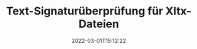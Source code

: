 ---
############################# Static ############################
layout: "auto-gen-signature"
date: 2022-03-01T15:12:22
draft: false
operation: Verify
signaturetype: Text
fileformat: Xltx
productName: .NET
lang: de
productCode: net
otherformats: pdf doc docx docm dot dotm dotx odt ott rtf xls xlsx xlsm xlsb csv ods ots xltx xltm ppt pptx pps ppsx odp otp potx potm pptm ppsm
breadcrumb: Put Text signature on Xltx for C#

############################# Head ############################
head_title: "Überprüfung von Text-Signaturen für Xltx-Dateien über C#"
head_description: "Verwenden Sie nur wenige Zeilen .NET-Code, um Xltx-Dokumente und ihre Text-Signaturen zu überprüfen."

############################# Header ############################
title: "Text-Signaturüberprüfung für Xltx-Dateien"
description: "Die API für .NET bietet die Möglichkeit, Text-Signaturen bei Xltx-Dokumenten zu überprüfen. Die Überprüfung elektronischer Signaturen in Ihren Xltx-Dokumenten kann schnell und einfach durchgeführt werden."
bg_image: "https://cms.admin.containerize.com/templates/aspose/App_Themes/V3/images/bg/header1.png"
bg_overlay: false
button:
    enable: true

############################# SubMenu ############################
submenu:
    enable: true

    left:
        img_alt: "GroupDocs.Signature for .NET"
        image: "https://cms.admin.containerize.com/templates/groupdocs/images/product-logos/90x90-noborder/groupdocs-signature-net.png"
        product: "GroupDocs.Signature"
        platform: ".NET"



############################# About ############################
about:
    enable: true
    title: "Entdecken Sie neue API-Funktionen von GroupDocs.Signature for .NET"
    content: |
        Die [GroupDocs.Signature for .NET](https://products.groupdocs.com/signature/net/)-API bietet eine Vielzahl von Möglichkeiten zur Verarbeitung zahlreicher Dokumentformate mithilfe elektronischer Signaturen. Viele Arten von digitalen Signaturen wie Texte, Bilder, digitale Zertifikate, Barcodes, QR-Codes, Stempel oder Metadaten werden unterstützt. Kunden können digitale Signaturen in PDFs, MS Word-Dokumenten, MS Excel-Arbeitsmappen, MS PowerPoint-Präsentationen, Adobe Photoshop-Dateien und verschiedenen Bildformaten hinzufügen, entfernen, bearbeiten, validieren oder suchen. Erstaunlich viele zusätzliche Funktionen und Einstellungen sind verfügbar.
    

############################# Steps ############################
steps:
    enable: true
    title_left: "So validieren Sie Text-Signaturen in Ihrem Xltx-Dokument"
    content_left: |
        [GroupDocs.Signature for .NET](https://products.groupdocs.com/signature/net/) enthält nützliche Funktionen wie die Überprüfung von Text-Signaturen, die in Xltx-Dokumenten platziert wurden. Nutzen Sie diese Gelegenheit, ohne zusätzlichen Code zu implementieren.
        
        * Instanziieren Sie zunächst die Klasse Signature, die als Konstruktorparameter den Pfad zu einem Dokument bereitstellt, das überprüft werden soll.
        * Erstellen Sie zweitens ein neues VerifyOptions-Objekt und richten Sie alle erforderlichen Eigenschaften ein.
        * Rufen Sie schließlich die Verify-Methode des Signature-Objekts auf und übergeben Sie die VerifyOptions-Instanz.
        * Verarbeiten Sie dann die Überprüfungsergebnisse.

    title_right: "System Requirements"
    content_right: |
        GroupDocs.Signature for .NET werden auf allen wichtigen Plattformen und Betriebssystemen unterstützt. Bevor Sie den folgenden Code ausführen, stellen Sie bitte sicher, dass die folgenden Voraussetzungen auf Ihrem System installiert sind.

        * Betriebssysteme: Microsoft Windows, Linux, MacOS
        * Entwicklungsumgebungen: Microsoft Visual Studio, Xamarin, MonoDevelop
        * Frameworks: .NET Framework, .NET Standard, .NET Core, Mono
        * Laden Sie die neueste Version von GroupDocs.Signature for .NET von [Nuget](https://www.nuget.org/packages/groupdocs.signature) herunter
         
    code: |
        ```csharp    
                
        // Set up input Xltx file
        string filePath = "input.xltx";

        // Instantiate Signature for input file
        using (GroupDocs.Signature.Signature signature = new GroupDocs.Signature.Signature(filePath))
        {
                //Provide verification options
                TextVerifyOptions options = new TextVerifyOptions()
                {
                    // Process all pages 
                    AllPages = true,
                    // set up text match type
                    MatchType = TextMatchType.Exact,
                    // specify text pattern to search
                    Text = "Very important signature",
                };

                // Verify document signatures
                VerificationResult result = signature.Verify(options);

                //process result
                if (result.IsValid)
                {
                    //..
                }
        }

        ```

############################# Demos ############################
demos:
    enable: true
    title: "Signieren mit Text-Signaturen Live-Demo"
    content: |
       Fügen Sie jetzt verschiedene elektronische Signaturen zur Datei Xltx hinzu, indem Sie die Website [GroupDocs.Signature App](https://products.groupdocs.app/signature/family) besuchen.          

############################# More Formats ############################
more_formats:
    enable: true
    title: "Verifizieren Sie andere Text-Signaturen mit C#"
    content: |
        "Überprüfung elektronischer Signaturen in verschiedenen Dokumenten. Überprüfen Sie die Qualität der Signaturen in den gängigen Dateiformaten wie unten angegeben."
    format: 
       
       
back_to_top:
    enable: true
---
